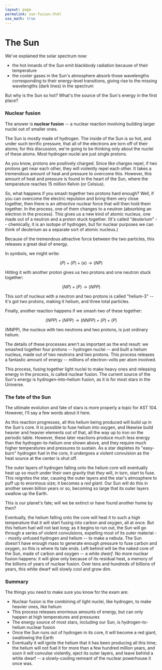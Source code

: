 ```yaml
---
layout: page
permalink: sun-fusion.html 
use_math: true
---
```


# The Sun
We've explained the solar spectrum now: 

* the hot innards of the Sun emit blackbody radiation because of their temperature
* the cooler gases in the Sun's atmosphere absorb those wavelengths corresponding to their energy-level transitions, giving rise to the missing wavelengths (dark lines) in the spectrum

But why is the Sun so hot? What's the source of the Sun's energy in the first place?

### Nuclear fusion

The answer is **nuclear fusion** -- a nuclear reaction involving building larger nuclei out of smaller ones.

The Sun is mostly made of hydrogen. The inside of the Sun is so hot, and under such terrific pressure, that all of the electrons are torn off of their atoms; for this discussion, we're going to be thinking only about the nuclei of these atoms. Most hydrogen nuclei are just single protons.

As you know, protons are positively charged. Since like charges repel, if two protons get near each other, they will violently repel each other. It takes a tremendous amount of heat and pressure to overcome this. However, this amount of heat and pressure is found in the heart of the Sun, where the temperature reaches 15 million Kelvin (or Celsius). 

So, what happens if you smash together two protons hard enough? Well, if you can overcome the electric repulsion and bring them very close together, then there is an *attractive* nuclear force that will then hold them together. In the process, one of them changes to a neutron (absorbing an electron in the process). This gives us a new kind of atomic nucleus, one made out of a neutron and a proton stuck together. (It's called "deuterium" -- chemically, it is an isotope of hydrogen, but for nuclear purposes we can think of deuterium as a separate sort of atomic nucleus.)

Because of the tremendous attractive force between the two particles, this releases a great deal of energy. 

In symbols, we might write:

$$(P) + (P) + (e) \rightarrow (NP) $$

Hitting it with another proton gives us two protons and one neutron stuck together:
 
$$(NP) + (P) \rightarrow (NPP)$$

This sort of nucleus with a neutron and two protons is called "helium-3" -- it's got two protons, making it helium, and three total particles.

Finally, another reaction happens if we smash two of these together:

$$(NPP) + (NPP) \rightarrow (NNPP) + (P) + (P)$$

(NNPP), the nucleus with two neutrons and two protons, is just ordinary helium.

The details of these processes aren't as important as the end result: we smashed together four protons -- hydrogen nuclei -- and built a helium nucleus, made out of two neutrons and two protons. This process releases a fantastic amount of energy -- millions of electron-volts per atom involved.

This process, fusing together light nuclei to make heavy ones and releasing energy in the process, is called nuclear fusion. The current source of the Sun's energy is hydrogen-into-helium fusion, as it is for most stars in the Universe.

### The fate of the Sun

The ultimate evolution and fate of stars is more properly a topic for AST 104. However, I'll say a few words about it here. 

As this reaction progresses, all this helium being produced will build up in the Sun's core. It is possible to fuse helium into oxygen, and likewise build heavier and heavier elements out of that, all the way up to iron on the periodic table. However, these later reactions produce much less energy than the hydrogen-to-helium one shown above, and they require much higher temperatures and pressures to sustain. As a star depletes its "easy-burn" hydrogen fuel in the core, it undergoes a violent convulsion as the heat source at the center is shut off. 

The outer layers of hydrogen falling onto the helium core will eventually heat up so much under their own gravity that *they* will, in turn, start to fuse. This reignites the star, causing the outer layers and the star's atmosphere to puff up to enormous size; it becomes a *red giant*. Our Sun will do this in another seven billion years or so, becoming so large that its outer layers swallow up the Earth.

This is our planet's fate; will we be extinct or have found another home by then?

Eventually, the helium falling onto the core will heat it to such a high temperature that it will start fusing into carbon and oxygen, all at once. But this helium fuel will not last long; as it begins to run out, the Sun will go through a series of violent convulsions, expelling most of its outer material -- mostly unfused hydrogen and helium -- to make a nebula. The Sun doesn't have enough mass to generate enough pressure to fuse carbon and oxygen, so this is where its tale ends. Left behind will be the naked core of the Sun, made of carbon and oxygen -- a *white dwarf*. No more nuclear fusion happens: it will glow only because of its residual heat, a memory of the billions of years of nuclear fusion. Over tens and hundreds of billions of years, this white dwarf will slowly cool and grow dim.

### Summary

The things you need to make sure you know for the exam are:

* Nuclear fusion is the combining of light nuclei, like hydrogen, to make heavier ones, like helium
* This process releases enormous amounts of energy, but can only happen at high temperatures and pressures
* The energy source of most stars, including our Sun, is hydrogen-to-helium nuclear fusion
* Once the Sun runs out of hydrogen in its core, it will become a red giant, swallowing the Earth
* Eventually it will ignite the helium that it has been producing all this time; the helium will not fuel it for more than a few hundred million years, and soon it will convulse violently, eject its outer layers, and leave behind a white dwarf -- a slowly-cooling remnant of the nuclear powerhouse it once was.

